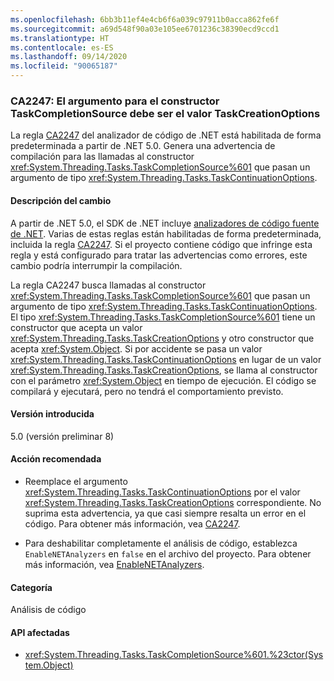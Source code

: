 ```yaml
---
ms.openlocfilehash: 6bb3b11ef4e4cb6f6a039c97911b0acca862fe6f
ms.sourcegitcommit: a69d548f90a03e105ee6701236c38390ecd9ccd1
ms.translationtype: HT
ms.contentlocale: es-ES
ms.lasthandoff: 09/14/2020
ms.locfileid: "90065187"
---
```

### <a name="ca2247-argument-to-taskcompletionsource-constructor-should-be-taskcreationoptions-value"></a>CA2247: El argumento para el constructor TaskCompletionSource debe ser el valor TaskCreationOptions

La regla [CA2247](/visualstudio/code-quality/ca2247) del analizador de código de .NET está habilitada de forma predeterminada a partir de .NET 5.0. Genera una advertencia de compilación para las llamadas al constructor <xref:System.Threading.Tasks.TaskCompletionSource%601> que pasan un argumento de tipo <xref:System.Threading.Tasks.TaskContinuationOptions>.

#### <a name="change-description"></a>Descripción del cambio

A partir de .NET 5.0, el SDK de .NET incluye [analizadores de código fuente de .NET](../../../../docs/fundamentals/productivity/code-analysis.md). Varias de estas reglas están habilitadas de forma predeterminada, incluida la regla [CA2247](/visualstudio/code-quality/ca2247). Si el proyecto contiene código que infringe esta regla y está configurado para tratar las advertencias como errores, este cambio podría interrumpir la compilación.

La regla CA2247 busca llamadas al constructor <xref:System.Threading.Tasks.TaskCompletionSource%601> que pasan un argumento de tipo <xref:System.Threading.Tasks.TaskContinuationOptions>. El tipo <xref:System.Threading.Tasks.TaskCompletionSource%601> tiene un constructor que acepta un valor <xref:System.Threading.Tasks.TaskCreationOptions> y otro constructor que acepta <xref:System.Object>. Si por accidente se pasa un valor <xref:System.Threading.Tasks.TaskContinuationOptions> en lugar de un valor <xref:System.Threading.Tasks.TaskCreationOptions>, se llama al constructor con el parámetro <xref:System.Object> en tiempo de ejecución. El código se compilará y ejecutará, pero no tendrá el comportamiento previsto.

#### <a name="version-introduced"></a>Versión introducida

5.0 (versión preliminar 8)

#### <a name="recommended-action"></a>Acción recomendada

- Reemplace el argumento <xref:System.Threading.Tasks.TaskContinuationOptions> por el valor <xref:System.Threading.Tasks.TaskCreationOptions> correspondiente. No suprima esta advertencia, ya que casi siempre resalta un error en el código. Para obtener más información, vea [CA2247](/visualstudio/code-quality/ca2247).

- Para deshabilitar completamente el análisis de código, establezca `EnableNETAnalyzers` en `false` en el archivo del proyecto. Para obtener más información, vea [EnableNETAnalyzers](../../../../docs/core/project-sdk/msbuild-props.md#enablenetanalyzers).

#### <a name="category"></a>Categoría

Análisis de código

#### <a name="affected-apis"></a>API afectadas

- <xref:System.Threading.Tasks.TaskCompletionSource%601.%23ctor(System.Object)>

<!--

#### Affected APIs

- ``M:System.Threading.Tasks.TaskCompletionSource`1.#ctor(System.Object)``

-->
